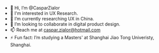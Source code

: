 - 👋 Hi, I’m @CasparZialor
- 👀 I'm interested in UX Research.
- 🌱 I’m currently researching UX in China.
- 💞️ I’m looking to collaborate in digital product design.
- 📫 Reach me at caspar.zialor@hotmail.com
- ⚡ Fun fact: I’m studying a Masters' at Shanghai Jiao Tong Univeristy, Shanghai.

<!---
CasparZialor/CasparZialor is a ✨ special ✨ repository because its `README.md` (this file) appears on your GitHub profile.
You can click the Preview link to take a look at your changes.
--->
